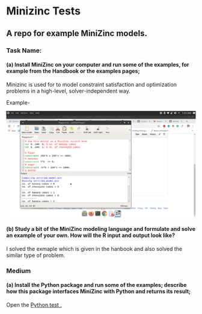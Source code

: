 # Minizinc Tests

## A repo for example MiniZinc models.
### Task Name:
#### (a) Install MiniZinc on your computer and run some of the examples, for example from the Handbook or the examples pages;



Minizinc  is used for to model constraint satisfaction and optimization problems in a high-level, solver-independent way.


Example-

![1](mini_tests/minizinctest.png)


#### (b) Study a bit of the MiniZinc modeling language and formulate and solve an example of your own. How will the R input and output look like?

I solved  the exmaple which is  given in the hanbook and also  solved the similar type of problem.

### Medium
#### (a) Install the Python package and run some of the examples; describe how this package interfaces MiniZinc with Python and returns its result;

Open the [Python test .](https://github.com/12VISHESH/minizinc_tests/blob/master/mini_tests/python%20test.png)
